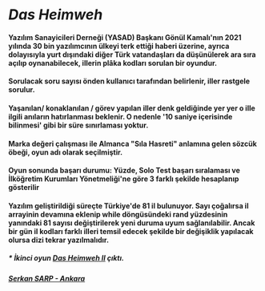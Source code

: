 # _Das Heimweh_
#### Yazılım Sanayicileri Derneği (YASAD) Başkanı Gönül Kamalı'nın 2021 yılında 30 bin yazılımcının ülkeyi terk ettiği haberi üzerine, ayrıca dolayısıyla yurt dışındaki diğer Türk vatandaşları da düşünülerek ara sıra açılıp oynanabilecek, illerin plâka kodları sorulan bir oyundur.
#### Sorulacak soru sayısı önden kullanıcı tarafından belirlenir, iller rastgele sorulur.
#### Yaşanılan/ konaklanılan / görev yapılan iller denk geldiğinde yer yer o ille ilgili anıların hatırlanması beklenir. O nedenle '10 saniye içerisinde bilinmesi' gibi bir süre sınırlaması yoktur.
#### Marka değeri çalışması ile Almanca "Sıla Hasreti" anlamına gelen sözcük öbeği, oyun adı olarak seçilmiştir.
#### Oyun sonunda başarı durumu: Yüzde, Solo Test başarı sıralaması ve İlköğretim Kurumları Yönetmeliği'ne göre 3 farklı şekilde hesaplanıp gösterilir
#### Yazılım geliştirildiği süreçte Türkiye'de 81 il bulunuyor. Sayı çoğalırsa il arrayinin devamına eklenip while döngüsündeki rand yüzdesinin yanındaki 81 sayısı değiştirilerek yeni duruma uyum sağlanılabilir. Ancak bir gün il kodları farklı illeri temsil edecek şekilde bir değişiklik yapılacak olursa dizi tekrar yazılmalıdır.
##### * İkinci oyun [Das Heimweh II](https://github.com/serkansarp/Das-Heimweh-II) çıktı.
##### <ins>Serkan SARP - Ankara</ins>
